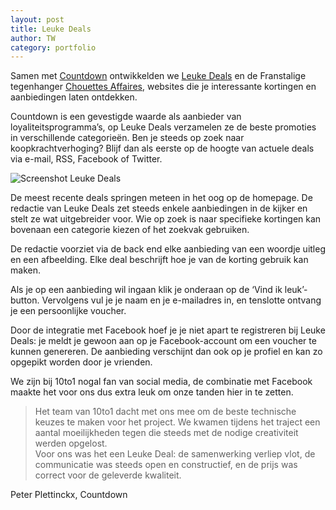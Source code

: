 ```yaml
---
layout: post
title: Leuke Deals
author: TW
category: portfolio
---
```

Samen met [Countdown](http://www.countdown.be) ontwikkelden we [Leuke Deals](http://www.leukedeals.be) en de Franstalige tegenhanger [Chouettes Affaires](http://www.chouettesaffaires.be/), websites die je interessante kortingen en aanbiedingen laten ontdekken.

Countdown is een gevestigde waarde als aanbieder van loyaliteitsprogramma’s, op Leuke Deals verzamelen ze de beste promoties in verschillende categorieën. Ben je steeds op zoek naar koopkrachtverhoging? Blijf dan als eerste op de hoogte van actuele deals via e-mail, RSS, Facebook of Twitter.

<img src="http://blog.10to1.be/img/portfolio_cntdwn.png" alt="Screenshot Leuke Deals" />  

De meest recente deals springen meteen in het oog op de homepage. De redactie van Leuke Deals zet steeds enkele aanbiedingen in de kijker en stelt ze wat uitgebreider voor. Wie op zoek is naar specifieke kortingen kan bovenaan een categorie kiezen of het zoekvak gebruiken.

De redactie voorziet via de back end elke aanbieding van een woordje uitleg en een afbeelding. Elke deal beschrijft hoe je van de korting gebruik kan maken.  

Als je op een aanbieding wil ingaan klik je onderaan op de ‘Vind ik leuk’-button. Vervolgens vul je je naam en je e-mailadres in, en tenslotte ontvang je een persoonlijke voucher.  

Door de integratie met Facebook hoef je je niet apart te registreren bij Leuke Deals: je meldt je gewoon aan op je Facebook-account om een voucher te kunnen genereren. De aanbieding verschijnt dan ook op je profiel en kan zo opgepikt worden door je vrienden. 

We zijn bij 10to1 nogal fan van social media, de combinatie met Facebook maakte het voor ons dus extra leuk om onze tanden hier in te zetten. 

>Het team van 10to1 dacht met ons mee om de beste technische keuzes te maken voor het project. We kwamen tijdens het traject een aantal moeilijkheden tegen die steeds met de nodige creativiteit werden opgelost.  
>Voor ons was het een Leuke Deal: de samenwerking verliep vlot, de communicatie was steeds open en constructief, en de prijs was correct voor de geleverde kwaliteit.

Peter Plettinckx, Countdown

